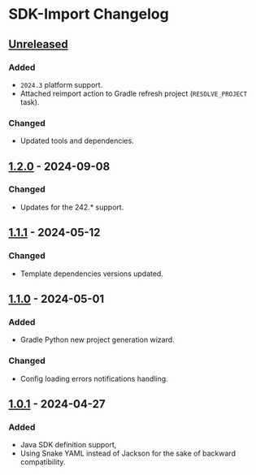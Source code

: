 <!-- Keep a Changelog guide -> https://keepachangelog.com -->

# SDK-Import Changelog

## [Unreleased]

### Added

- `2024.3` platform support.
- Attached reimport action to Gradle refresh project (`RESOLVE_PROJECT` task).

### Changed

- Updated tools and dependencies.

## [1.2.0] - 2024-09-08

### Changed

- Updates for the 242.* support.

## [1.1.1] - 2024-05-12

### Changed

- Template dependencies versions updated.

## [1.1.0] - 2024-05-01

### Added

- Gradle Python new project generation wizard.

### Changed

- Config loading errors notifications handling.

## [1.0.1] - 2024-04-27

### Added

- Java SDK definition support,
- Using Snake YAML instead of Jackson for the sake of backward compatibility.

[Unreleased]: https://github.com/PrzemyslawSwiderski/sdk-import-plugin/compare/v1.2.0...HEAD
[1.2.0]: https://github.com/PrzemyslawSwiderski/sdk-import-plugin/compare/v1.1.1...v1.2.0
[1.1.1]: https://github.com/PrzemyslawSwiderski/sdk-import-plugin/compare/v1.1.0...v1.1.1
[1.1.0]: https://github.com/PrzemyslawSwiderski/sdk-import-plugin/compare/v1.0.1...v1.1.0
[1.0.1]: https://github.com/PrzemyslawSwiderski/sdk-import-plugin/commits/v1.0.1

